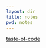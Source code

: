 ```yaml
---
layout: dir
title: notes
pwd: notes
---
```


[taste-of-code](taste-of-code.md) <br>
<!-- [Some quotes](some-quotes.md) -->